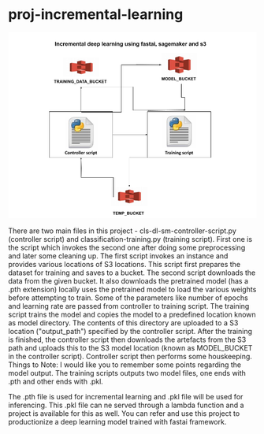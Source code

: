 # proj-incremental-learning


![data-flow](./incremental-lerning-with-sagemaker.png)

There are two main files in this project - cls-dl-sm-controller-script.py (controller script) and classification-training.py (training script). First one is the script which invokes the second one after doing some preprocessing and later some cleaning up.
The first script invokes an instance and provides various locations of S3 locations. This script first prepares the dataset for training and saves to a bucket.
The second script downloads the data from the given bucket. It also downloads the pretrained model (has a .pth extension) locally uses the pretrained model to load the various weights before attempting to train.
Some of the parameters like number of epochs and learning rate are passed from controller to training script.
The training script trains the model and copies the model to a predefined location known as model directory. The contents of this directory are uploaded to a S3 location ("output_path") specified by the controller script.
After the training is finished, the controller script then downloads the artefacts from the S3 path and uploads this to the S3 model location (known as MODEL_BUCKET in the controller script).
Controller script then performs some houskeeping.
Things to Note: I would like you to remember some points regarding the model output. The training scripts outputs two model files, one ends with .pth and other ends with .pkl.

The .pth file is used for incremental learning and .pkl file will be used for inferencing. This .pkl file can ne served through a lambda function and a project is available for this as well. You can refer and use this project to productionize a deep learning model trained with fastai framework.
